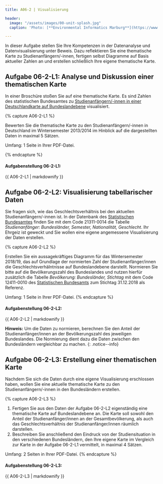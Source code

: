 ```yaml
---
title: A06-2 | Visualisierung

header:
  image: "/assets/images/00-unit-splash.jpg"
  caption: 'Photo: [**Environmental Informatics Marburg**](https://www.flickr.com/environmentalinformatics-marburg/)'

---
```


In dieser Aufgabe stellen Sie Ihre Kompetenzen in der Datenanalyse und Datenvisualisierung unter Beweis. Dazu reflektieren Sie eine thematische Karte zu Studienanfängern/-innen, fertigen selbst Diagramme auf Basis aktueller Zahlen an und erstellen schließlich Ihre eigene thematische Karte.


## Aufgabe 06-2-L1: Analyse und Diskussion einer thematischen Karte

In einer Broschüre stoßen Sie auf eine thematische Karte. Es sind Zahlen des statistischen Bundesamtes zu [Studienanfängern/-innen in einer Deutschlandkarte auf Bundeslandebene](https://ilias.uni-marburg.de/goto.php?target=file_2291253_download&client_id=UNIMR) visualisiert.


{% capture A06-2-L1 %}

Bewerten Sie die thematische Karte zu den Studienanfängern/-innen in Deutschland im Wintersemester 2013/2014 im Hinblick auf die  dargestellten Daten in maximal 5 Sätzen.

Umfang: 1 Seite in Ihrer PDF-Datei.

{% endcapture %}

<div class="notice--success">
  <h4 class="no_toc">Aufgabenstellung 06-2-L1:</h4>
  {{ A06-2-L1 | markdownify }}
</div>


## Aufgabe 06-2-L2: Visualisierung tabellarischer Daten

Sie fragen sich, wie das Geschlechtsverhältnis bei den aktuellen Studienanfängern/-innen ist.
In der Datenbank des [Statistischen Bundesamtes](https://www-genesis.destatis.de/genesis/online) finden Sie mit dem Code 21311-0014 die Tabelle *Studienanfänger: Bundesländer, Semester, Nationalität, Geschlecht*. Ihr Ehrgeiz ist geweckt und Sie wollen eine eigene angemessene Visualisierung der Daten erstellen.

{% capture A06-2-L2 %}

Erstellen Sie ein aussagekräftiges Diagramm für das Wintersemester 2018/19, das auf Grundlage der normierten Zahl der Studienanfänger/innen die Geschlechtsverhälntnisse auf Bundeslandebene darstellt. Normieren Sie bitte auf die Bevölkerungszahl des Bundeslandes und nutzen hierfür zusätzlich die Tabelle *Bevölkerung: Bundesländer, Stichtag* mit dem Code 12411-0010 des [Statistischen Bundesamts](https://www-genesis.destatis.de/genesis/online) zum Stichtag 31.12.2018 als Referenz.

Umfang: 1 Seite in Ihrer PDF-Datei.
{% endcapture %}

<div class="notice--success">
  <h4 class="no_toc">Aufgabenstellung 06-2-L2:</h4>
  {{ A06-2-L2 | markdownify }}
</div>

**Hinweis:** Um die Daten zu normieren, berechnen Sie den Anteil der Studienanfänger/innen an der Bevölkerungszahl des jeweiligen Bundeslandes. Die Normierung dient dazu die Daten zwischen den Bundesländern vergleichbar zu machen. 
{: .notice--info}

## Aufgabe 06-2-L3: Erstellung einer thematischen Karte
Nachdem Sie sich die Daten durch eine eigene Visualisierung erschlossen haben, wollen Sie eine aktuelle thematische Karte zu den Studienanfängern/-innen in den Bundesländern erstellen.

{% capture A06-2-L3 %}

1.  Fertigen Sie aus den Daten der Aufgabe 06-2-L2 eigenständig eine thematische Karte auf Bundeslandebene an. Die Karte soll sowohl den Anteil der Studienanfänger/innen an der Gesamtbevölkerung, als auch das Geschlechtsverhältnis der Studienanfänger/innen räumlich darstellen.
1.  Beschreiben Sie anschließend den Eindruck von der Studiensituation in den verschiedenen Bundesländern, den Ihre eigene Karte im Vergleich zur Karte in der Aufgabe 06-2-L1 vermittelt, in maximal 4 Sätzen.

Umfang: 2 Seiten in Ihrer PDF-Datei.
{% endcapture %}

<div class="notice--success">
  <h4 class="no_toc">Aufgabenstellung 06-2-L3:</h4>
  {{ A06-2-L3 | markdownify }}
</div>
